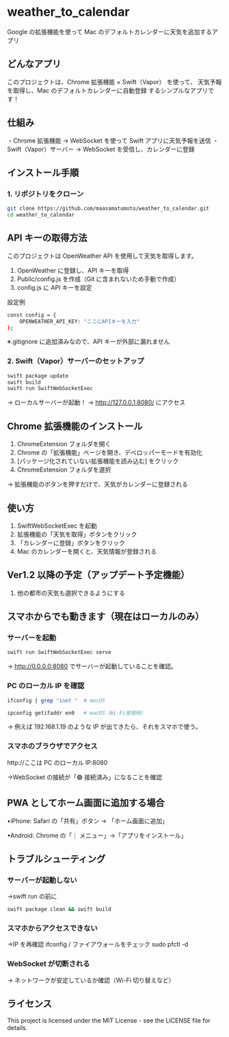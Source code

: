 # weather_to_calendar

Google の拡張機能を使って Mac のデフォルトカレンダーに天気を追加するアプリ

## どんなアプリ

このプロジェクトは、Chrome 拡張機能 × Swift（Vapor） を使って、
天気予報を取得し、Mac のデフォルトカレンダーに自動登録 するシンプルなアプリです！

## 仕組み

・Chrome 拡張機能 → WebSocket を使って Swift アプリに天気予報を送信
・Swift（Vapor）サーバー → WebSocket を受信し、カレンダーに登録

## インストール手順

### 1️. リポジトリをクローン

```bash
git clone https://github.com/maasamatumoto/weather_to_calendar.git
cd weather_to_calendar
```

## API キーの取得方法

このプロジェクトは OpenWeather API を使用して天気を取得します。

1. OpenWeather に登録し、API キーを取得
2. Public/config.js を作成（Git に含まれないため手動で作成）
3. config.js に API キーを設定

設定例

```bash
const config = {
    OPENWEATHER_API_KEY: "ここにAPIキーを入力"
};
```

※.gitignore に追加済みなので、API キーが外部に漏れません

### 2️. Swift（Vapor）サーバーのセットアップ

```bash
swift package update
swift build
swift run SwiftWebSocketExec
```

→ ローカルサーバーが起動！ → http://127.0.0.1:8080/ にアクセス

## Chrome 拡張機能のインストール

1. ChromeExtension フォルダを開く
2. Chrome の「拡張機能」ページを開き、デベロッパーモードを有効化
3. [パッケージ化されていない拡張機能を読み込む] をクリック
4. ChromeExtension フォルダを選択

→ 拡張機能のボタンを押すだけで、天気がカレンダーに登録される

## 使い方

1. SwiftWebSocketExec を起動
2. 拡張機能の「天気を取得」ボタンをクリック
3. 「カレンダーに登録」ボタンをクリック
4. Mac のカレンダーを開くと、天気情報が登録される

## Ver1.2 以降の予定（アップデート予定機能）

1. 他の都市の天気も選択できるようにする

## スマホからでも動きます（現在はローカルのみ）

### サーバーを起動

```bash
swift run SwiftWebSocketExec serve
```

→ http://0.0.0.0:8080 でサーバーが起動していることを確認。

### PC のローカル IP を確認

```bash
ifconfig | grep "inet "  # macOS

ipconfig getifaddr en0   # macOS（Wi-Fi使用時）
```

→ 例えば 192.168.1.19 のような IP が出てきたら、それをスマホで使う。

### スマホのブラウザでアクセス

http://ここは PC のローカル IP:8080

→WebSocket の接続が「🟢 接続済み」になることを確認

## PWA としてホーム画面に追加する場合

•iPhone: Safari の「共有」ボタン → 「ホーム画面に追加」

•Android: Chrome の「⋮ メニュー」→「アプリをインストール」

## トラブルシューティング

### サーバーが起動しない

→swift run の前に

```bash
swift package clean && swift build
```

### スマホからアクセスできない

→IP を再確認 ifconfig / ファイアウォールをチェック sudo pfctl -d

### WebSocket が切断される

→ ネットワークが安定しているか確認（Wi-Fi 切り替えなど）

## ライセンス

This project is licensed under the MIT License - see the LICENSE file for details.
